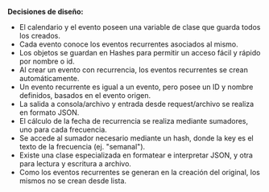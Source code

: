 __Decisiones de diseño:__

* El calendario y el evento poseen una variable de clase que guarda todos los creados.
* Cada evento conoce los eventos recurrentes asociados al mismo.
* Los objetos se guardan en Hashes para permitir un acceso fácil y rápido por nombre o id.
* Al crear un evento con recurrencia, los eventos recurrentes se crean automáticamente.
* Un evento recurrente es igual a un evento, pero posee un ID y nombre definidos, basados en el evento origen. 
* La salida a consola/archivo y entrada desde request/archivo se realiza en formato JSON.
* El cálculo de la fecha de recurrencia se realiza mediante sumadores, uno para cada frecuencia.
* Se accede al sumador necesario mediante un hash, donde la key es el texto de la frecuencia (ej. "semanal").
* Existe una clase especializada en formatear e interpretar JSON, y otra para lectura y escritura a archivo.
* Como los eventos recurrentes se generan en la creación del original, los mismos no se crean desde lista.
